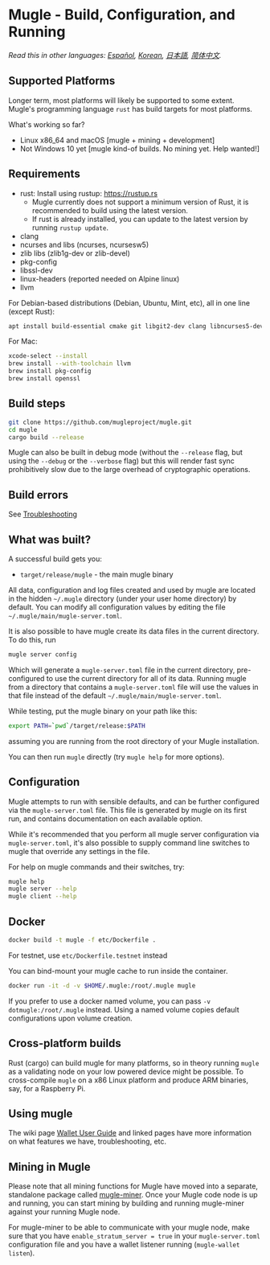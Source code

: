 # Mugle - Build, Configuration, and Running

*Read this in other languages: [Español](translations/build_ES.md), [Korean](translations/build_KR.md), [日本語](translations/build_JP.md), [简体中文](translations/build_ZH-CN.md).*

## Supported Platforms

Longer term, most platforms will likely be supported to some extent.
Mugle's programming language `rust` has build targets for most platforms.

What's working so far?

* Linux x86\_64 and macOS [mugle + mining + development]
* Not Windows 10 yet [mugle kind-of builds. No mining yet. Help wanted!]

## Requirements

* rust: Install using rustup: https://rustup.rs
  * Mugle currently does not support a minimum version of Rust, it is recommended to build using the latest version.
  * If rust is already installed, you can update to the latest version by running `rustup update`.
* clang
* ncurses and libs (ncurses, ncursesw5)
* zlib libs (zlib1g-dev or zlib-devel)
* pkg-config
* libssl-dev
* linux-headers (reported needed on Alpine linux)
* llvm

For Debian-based distributions (Debian, Ubuntu, Mint, etc), all in one line (except Rust):

```sh
apt install build-essential cmake git libgit2-dev clang libncurses5-dev libncursesw5-dev zlib1g-dev pkg-config libssl-dev llvm
```

For Mac:

```sh
xcode-select --install
brew install --with-toolchain llvm
brew install pkg-config
brew install openssl
```

## Build steps

```sh
git clone https://github.com/mugleproject/mugle.git
cd mugle
cargo build --release
```

Mugle can also be built in debug mode (without the `--release` flag, but using the `--debug` or the `--verbose` flag) but this will render fast sync prohibitively slow due to the large overhead of cryptographic operations.

## Build errors

See [Troubleshooting](https://github.com/mugleproject/docs/wiki/Troubleshooting)

## What was built?

A successful build gets you:

* `target/release/mugle` - the main mugle binary

All data, configuration and log files created and used by mugle are located in the hidden
`~/.mugle` directory (under your user home directory) by default. You can modify all configuration
values by editing the file `~/.mugle/main/mugle-server.toml`.

It is also possible to have mugle create its data files in the current directory. To do this, run

```sh
mugle server config
```

Which will generate a `mugle-server.toml` file in the current directory, pre-configured to use
the current directory for all of its data. Running mugle from a directory that contains a
`mugle-server.toml` file will use the values in that file instead of the default
`~/.mugle/main/mugle-server.toml`.

While testing, put the mugle binary on your path like this:

```sh
export PATH=`pwd`/target/release:$PATH
```

assuming you are running from the root directory of your Mugle installation.

You can then run `mugle` directly (try `mugle help` for more options).

## Configuration

Mugle attempts to run with sensible defaults, and can be further configured via
the `mugle-server.toml` file. This file is generated by mugle on its first run, and
contains documentation on each available option.

While it's recommended that you perform all mugle server configuration via
`mugle-server.toml`, it's also possible to supply command line switches to mugle that
override any settings in the file.

For help on mugle commands and their switches, try:

```sh
mugle help
mugle server --help
mugle client --help
```

## Docker

```sh
docker build -t mugle -f etc/Dockerfile .
```
For testnet, use `etc/Dockerfile.testnet` instead

You can bind-mount your mugle cache to run inside the container.

```sh
docker run -it -d -v $HOME/.mugle:/root/.mugle mugle
```
If you prefer to use a docker named volume, you can pass `-v dotmugle:/root/.mugle` instead.
Using a named volume copies default configurations upon volume creation.

## Cross-platform builds

Rust (cargo) can build mugle for many platforms, so in theory running `mugle`
as a validating node on your low powered device might be possible.
To cross-compile `mugle` on a x86 Linux platform and produce ARM binaries,
say, for a Raspberry Pi.

## Using mugle

The wiki page [Wallet User Guide](https://github.com/mugleproject/docs/wiki/Wallet-User-Guide)
and linked pages have more information on what features we have,
troubleshooting, etc.

## Mining in Mugle

Please note that all mining functions for Mugle have moved into a separate, standalone package called
[mugle-miner](https://github.com/mugleproject/mugle-miner). Once your Mugle code node is up and running,
you can start mining by building and running mugle-miner against your running Mugle node.

For mugle-miner to be able to communicate with your mugle node, make sure that you have `enable_stratum_server = true`
in your `mugle-server.toml` configuration file and you have a wallet listener running (`mugle-wallet listen`).
